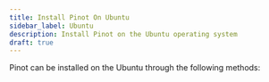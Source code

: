 ```yaml
---
title: Install Pinot On Ubuntu
sidebar_label: Ubuntu
description: Install Pinot on the Ubuntu operating system
draft: true
---
```


Pinot can be installed on the Ubuntu through the following methods:

<!-- import InstallChoices from '@site/src/components/InstallChoices'; -->

<!-- <InstallChoices docker={true} os="Linux" packageManager="DPKG" /> -->



